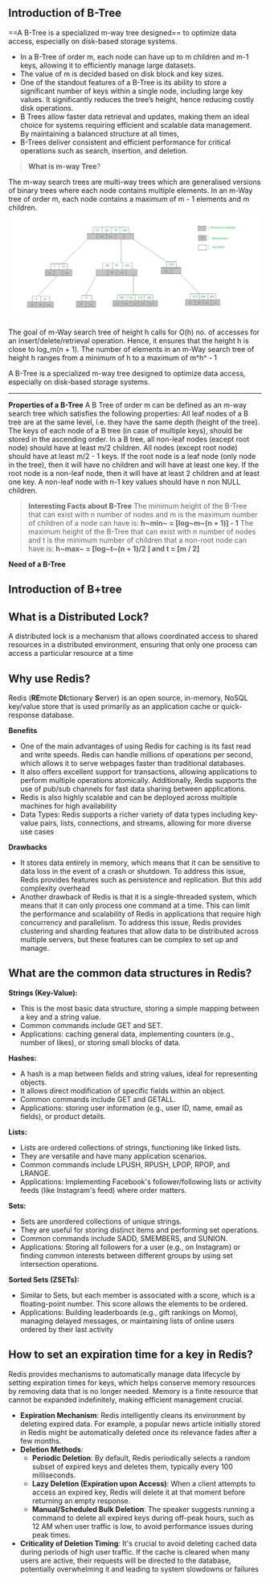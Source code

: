 ## Introduction of B-Tree

==A B-Tree is a specialized m-way tree designed== to optimize data access, especially on disk-based storage systems.
- In a B-Tree of order m, each node can have up to m children and m-1 keys, allowing it to efficiently manage large datasets.
- The value of m is decided based on disk block and key sizes.
- One of the standout features of a B-Tree is its ability to store a significant number of keys within a single node, including large key values. It significantly reduces the tree’s height, hence reducing costly disk operations.
- B Trees allow faster data retrieval and updates, making them an ideal choice for systems requiring efficient and scalable data management. By maintaining a balanced structure at all times,
- B-Trees deliver consistent and efficient performance for critical operations such as search, insertion, and deletion.

> **What is m-way Tree**?

The m-way search trees are multi-way trees which are generalised versions of binary trees where each node contains multiple elements. In an m-Way tree of order m, each node contains a maximum of m - 1 elements and m children.
![alt text](./images/m-way-tree.png)

The goal of m-Way search tree of height h calls for O(h) no. of accesses for an insert/delete/retrieval operation. Hence, it ensures that the height h is close to log_m(n + 1).
The number of elements in an m-Way search tree of height h ranges from a minimum of h to a maximum of m^h^ - 1

A B-Tree is a specialized m-way tree designed to optimize data access, especially on disk-based storage systems.

___

**Properties of a B-Tree**
A B Tree of order m can be defined as an m-way search tree which satisfies the following properties:
All leaf nodes of a B tree are at the same level, i.e. they have the same depth (height of the tree).
The keys of each node of a B tree (in case of multiple keys), should be stored in the ascending order.
In a B tree, all non-leaf nodes (except root node) should have at least m/2 children.
All nodes (except root node) should have at least m/2 - 1 keys.
If the root node is a leaf node (only node in the tree), then it will have no children and will have at least one key. If the root node is a non-leaf node, then it will have at least 2 children and at least one key.
A non-leaf node with n-1 key values should have n non NULL children.
> **Interesting Facts about B-Tree**
> The minimum height of the B-Tree that can exist with n number of nodes and m is the maximum number of children of a node can have is: **h~min~ = [log~m~(n + 1)] - 1**
> The maximum height of the B-Tree that can exist with n number of nodes and t is the minimum number of children that a non-root node can have is: **h~max~ = [log~t~(n + 1)/2 ] and t = [m / 2]**
> 
>>
**Need of a B-Tree**






## Introduction of B+tree


## What is a Distributed Lock?
A distributed lock is a mechanism that allows coordinated access to shared resources in a distributed environment, ensuring that only one process can access a particular resource at a time


## Why use Redis?

Redis (**RE**mote **DI**ctionary **S**erver) is an open source, in-memory, NoSQL key/value store that is used primarily as an application cache or quick-response database.

**Benefits**
- One of the main advantages of using Redis for caching is its fast read and write speeds. Redis can handle millions of operations per second, which allows it to serve webpages faster than traditional databases.
- It also offers excellent support for transactions, allowing applications to perform multiple operations atomically. Additionally, Redis supports the use of pub/sub channels for fast data sharing between applications.
- Redis is also highly scalable and can be deployed across multiple machines for high availability
-  Data Types: Redis supports a richer variety of data types including key-value pairs, lists, connections, and streams, allowing for more diverse use cases


**Drawbacks**
-  It stores data entirely in memory, which means that it can be sensitive to data loss in the event of a crash or shutdown. To address this issue, Redis provides features such as persistence and replication. But this add complexity overhead
- Another drawback of Redis is that it is a single-threaded system, which means that it can only process one command at a time. This can limit the performance and scalability of Redis in applications that require high concurrency and parallelism. To address this issue, Redis provides clustering and sharding features that allow data to be distributed across multiple servers, but these features can be complex to set up and manage.


## What are the common data structures in Redis?
**Strings (Key-Value):**
- This is the most basic data structure, storing a simple mapping between a key and a string value.
- Common commands include GET and SET.
- Applications: caching general data, implementing counters (e.g., number of likes), or storing small blocks of data.

**Hashes:**
- A hash is a map between fields and string values, ideal for representing objects.
- It allows direct modification of specific fields within an object.
- Common commands include GET and GETALL.
- Applications: storing user information (e.g., user ID, name, email as fields), or product details.

**Lists:**
- Lists are ordered collections of strings, functioning like linked lists.
- They are versatile and have many application scenarios.
- Common commands include LPUSH, RPUSH, LPOP, RPOP, and LRANGE.
- Applications: Implementing Facebook's follower/following lists or activity feeds (like Instagram's feed) where order matters.

**Sets:**
- Sets are unordered collections of unique strings.
- They are useful for storing distinct items and performing set operations.
- Common commands include SADD, SMEMBERS, and SUNION.
- Applications: Storing all followers for a user (e.g., on Instagram) or finding common interests between different groups by using set intersection operations.

**Sorted Sets (ZSETs):**
- Similar to Sets, but each member is associated with a score, which is a floating-point number. This score allows the elements to be ordered.
- Applications: Building leaderboards (e.g., gift rankings on Momo), managing delayed messages, or maintaining lists of online users ordered by their last activity



## How to set an expiration time for a key in Redis?
Redis provides mechanisms to automatically manage data lifecycle by setting expiration times for keys, which helps conserve memory resources by removing data that is no longer needed. Memory is a finite resource that cannot be expanded indefinitely, making efficient management crucial.
- **Expiration Mechanism**: Redis intelligently cleans its environment by deleting expired data. For example, a popular news article initially stored in Redis might be automatically deleted once its relevance fades after a few months.
- **Deletion Methods**:
    + **Periodic Deletion**: By default, Redis periodically selects a random subset of expired keys and deletes them, typically every 100 milliseconds.
    + **Lazy Deletion (Expiration upon Access)**: When a client attempts to access an expired key, Redis will delete it at that moment before returning an empty response.
    + **Manual/Scheduled Bulk Deletion**: The speaker suggests running a command to delete all expired keys during off-peak hours, such as 12 AM when user traffic is low, to avoid performance issues during peak times.
- **Criticality of Deletion Timing**: It's crucial to avoid deleting cached data during periods of high user traffic. If the cache is cleared when many users are active, their requests will be directed to the database, potentially overwhelming it and leading to system slowdowns or failures







